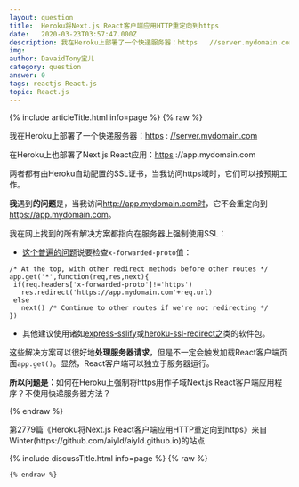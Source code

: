 ```yaml
---
layout: question
title:  Heroku将Next.js React客户端应用HTTP重定向到https
date:   2020-03-23T03:57:47.000Z
description: 我在Heroku上部署了一个快递服务器：https   //server.mydomain.com在Heroku上也部署了Next.js React应...
img: 
author: DavaidTony宝儿
category: question
answer: 0
tags: reactjs React.js
topic: React.js
---
```

<div class="article-root">
  <div class="article">
    {% include articleTitle.html info=page %}
    {% raw %}
    <div class="article-content"><p><font style="vertical-align: inherit;"><font style="vertical-align: inherit;">我在Heroku上部署了一个快递服务器：</font><a href="https://server.mydomain.com" rel="noreferrer"><font style="vertical-align: inherit;">https</font></a><font style="vertical-align: inherit;"> : </font></font><a href="https://server.mydomain.com" rel="noreferrer"><font style="vertical-align: inherit;"><font style="vertical-align: inherit;">//server.mydomain.com</font></font></a></p>

<p><font style="vertical-align: inherit;"><font style="vertical-align: inherit;">在Heroku上也部署了Next.js React应用：</font><a href="https://app.mydomain.com" rel="noreferrer"><font style="vertical-align: inherit;">https</font></a><font style="vertical-align: inherit;"> ://app.mydomain.com</font></font><a href="https://app.mydomain.com" rel="noreferrer"><font style="vertical-align: inherit;"></font></a></p>

<p><font style="vertical-align: inherit;"><font style="vertical-align: inherit;">两者都有由Heroku自动配置的SSL证书，当我访问https域时，它们可以按预期工作。</font></font></p>

<p><strong><font style="vertical-align: inherit;"><font style="vertical-align: inherit;">我</font></font></strong><font style="vertical-align: inherit;"><font style="vertical-align: inherit;">遇到</font><strong><font style="vertical-align: inherit;">的问题</font></strong><font style="vertical-align: inherit;">是，当我访问</font></font><a href="http://app.mydomain.com" rel="noreferrer"><font style="vertical-align: inherit;"><font style="vertical-align: inherit;">http://app.mydomain.com时</font></font></a><font style="vertical-align: inherit;"><font style="vertical-align: inherit;">，它不会重定向到</font></font><a href="https://app.mydomain.com" rel="noreferrer"><font style="vertical-align: inherit;"><font style="vertical-align: inherit;">https://app.mydomain.com</font></font></a><font style="vertical-align: inherit;"><font style="vertical-align: inherit;">。</font></font></p>

<p><font style="vertical-align: inherit;"><font style="vertical-align: inherit;">我在网上找到的所有解决方案都指向在服务器上强制使用SSL：</font></font></p>

<ul>
<li><a href="https://stackoverflow.com/questions/7185074/heroku-nodejs-http-to-https-ssl-forced-redirect"><font style="vertical-align: inherit;"><font style="vertical-align: inherit;">这个普遍的问题</font></font></a><font style="vertical-align: inherit;"><font style="vertical-align: inherit;">说要检查</font></font><code>x-forwarded-proto</code><font style="vertical-align: inherit;"><font style="vertical-align: inherit;">值：</font></font></li>
</ul>

<pre><code>/* At the top, with other redirect methods before other routes */<font></font>
app.get('*',function(req,res,next){<font></font>
 if(req.headers['x-forwarded-proto']!='https')<font></font>
   res.redirect('https://app.mydomain.com'+req.url)<font></font>
 else<font></font>
   next() /* Continue to other routes if we're not redirecting */<font></font>
})<font></font>
</code></pre>

<ul>
<li><font style="vertical-align: inherit;"><font style="vertical-align: inherit;">其他建议使用诸如</font></font><a href="https://www.npmjs.com/package/express-sslify" rel="noreferrer"><font style="vertical-align: inherit;"><font style="vertical-align: inherit;">express-sslify</font></font></a><font style="vertical-align: inherit;"><font style="vertical-align: inherit;">或</font></font><a href="https://www.npmjs.com/package/heroku-ssl-redirect" rel="noreferrer"><font style="vertical-align: inherit;"><font style="vertical-align: inherit;">heroku-ssl-redirect之</font></font></a><font style="vertical-align: inherit;"><font style="vertical-align: inherit;">类的软件包</font><font style="vertical-align: inherit;">。</font></font></li>
</ul>

<p><font style="vertical-align: inherit;"><font style="vertical-align: inherit;">这些解决方案可以很好地</font></font><strong><font style="vertical-align: inherit;"><font style="vertical-align: inherit;">处理服务器请求</font></font></strong><font style="vertical-align: inherit;"><font style="vertical-align: inherit;">，但是不一定会触发加载React客户端页面</font></font><code>app.get()</code><font style="vertical-align: inherit;"><font style="vertical-align: inherit;">。</font><font style="vertical-align: inherit;">显然，React客户端可以独立于服务器运行。</font></font></p>

<p><strong><font style="vertical-align: inherit;"><font style="vertical-align: inherit;">所以问题是：</font></font></strong><font style="vertical-align: inherit;"><font style="vertical-align: inherit;">如何在Heroku上强制将https用作子域Next.js React客户端应用程序？</font><font style="vertical-align: inherit;">不使用快递服务器方法？</font></font></p></div>
    {% endraw %}
  </div>
  <p class="winter_mark">第2779篇《Heroku将Next.js React客户端应用HTTP重定向到https》来自Winter(https://github.com/aiyld/aiyld.github.io)的站点</p>
  <div class="discuss-wrapper">
    {% include discussTitle.html info=page %}
    {% raw %}
    
    {% endraw %}
  </div>
<div>
